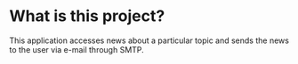 # What is this project?
This application accesses news about a particular topic and sends the news to the user via e-mail through SMTP. 
